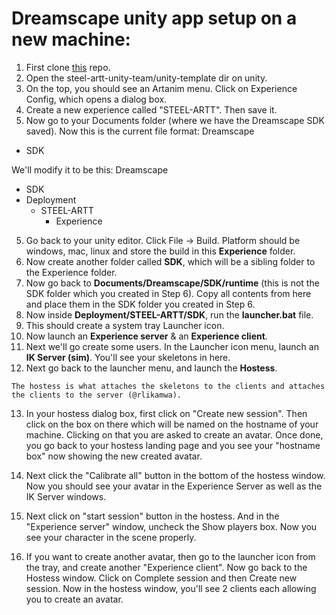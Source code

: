 # Dreamscape unity app setup on a new machine:

1) First clone [this](https://github.com/asu-meteor/steel-artt-unity-team) repo.
2) Open the steel-artt-unity-team/unity-template dir on unity.
3) On the top, you should see an Artanim menu. Click on Experience Config, which opens a dialog box.
4) Create a new experience called "STEEL-ARTT". Then save it.
5) Now go to your Documents folder (where we have the Dreamscape SDK saved).
Now this is the current file format: 
Dreamscape
- SDK

We'll modify it to be this:
Dreamscape
- SDK
- Deployment
    - STEEL-ARTT
        - Experience
5) Go back to your unity editor. Click File -> Build. Platform should be windows, mac, linux and store the build in this **Experience** folder.
6) Now create another folder called **SDK**, which will be a sibling folder to the Experience folder.
7) Now go back to **Documents/Dreamscape/SDK/runtime** (this is not the SDK folder which you created in Step 6). Copy all contents from here and place them in the SDK folder you created in Step 6.
8) Now inside **Deployment/STEEL-ARTT/SDK**, run the **launcher.bat** file.
9) This should create a system tray Launcher icon.
10) Now launch an **Experience server** & an **Experience client**.
11) Next we'll go create some users. In the Launcher icon menu, launch an **IK Server (sim)**. You'll see your skeletons in here.
12) Next go back to the launcher menu, and launch the **Hostess**. 

```The hostess is what attaches the skeletons to the clients and attaches the clients to the server (@rlikamwa).```

13) In your hostess dialog box, first click on "Create new session". Then click on the box on there which will be named on the hostname of your machine. Clicking on that you are asked to create an avatar. Once done, you go back to your hostess landing page and you see your "hostname  box" now showing the new created avatar.

14) Next click the "Calibrate all" button in the bottom of the hostess window. Now you should see your avatar in the Experience Server as well as the IK Server windows.

15) Next click on "start session" button in the hostess. And in the "Experience server" window, uncheck the Show players box. Now you see your character in the scene properly.

16) If you want to create another avatar, then go to the launcher icon from the tray, and create another "Experience client". Now go back to the Hostess window. Click on Complete session and then Create new session. Now in the hostess window, you'll see 2 clients each allowing you to create an avatar.